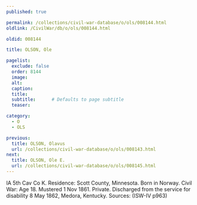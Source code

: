 ```yaml
---
published: true

permalink: /collections/civil-war-database/o/ols/008144.html
oldlink: /CivilWar/db/o/ols/008144.html

oldid: 008144

title: OLSON, Ole

pagelist:
  exclude: false
  order: 8144
  image: 
  alt:
  caption:
  title:
  subtitle:      # Defaults to page subtitle
  teaser:

category: 
  - O 
  - OLS

previous:
  title: OLSON, Olavus
  url: /collections/civil-war-database/o/ols/008143.html  
next:
  title: OLSON, Ole E.
  url: /collections/civil-war-database/o/ols/008145.html   
---
```

IA 5th Cav Co K. Residence: Scott County, Minnesota. Born in Norway. Civil War: Age 18. Mustered 1 Nov 1861. Private. Discharged from the service for disability 8 May 1862, Medora, Kentucky. Sources: (ISW-IV p963)